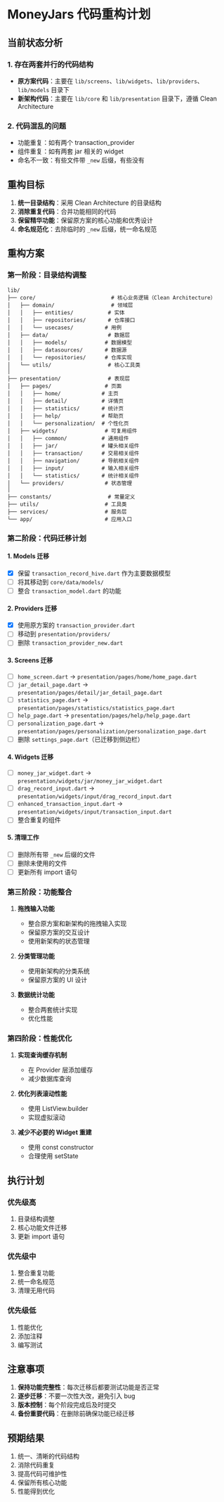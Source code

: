 # MoneyJars 代码重构计划

## 当前状态分析

### 1. 存在两套并行的代码结构
- **原方案代码**：主要在 `lib/screens`、`lib/widgets`、`lib/providers`、`lib/models` 目录下
- **新架构代码**：主要在 `lib/core` 和 `lib/presentation` 目录下，遵循 Clean Architecture

### 2. 代码混乱的问题
- 功能重复：如有两个 transaction_provider
- 组件重复：如有两套 jar 相关的 widget
- 命名不一致：有些文件带 `_new` 后缀，有些没有

## 重构目标

1. **统一目录结构**：采用 Clean Architecture 的目录结构
2. **消除重复代码**：合并功能相同的代码
3. **保留精华功能**：保留原方案的核心功能和优秀设计
4. **命名规范化**：去除临时的 `_new` 后缀，统一命名规范

## 重构方案

### 第一阶段：目录结构调整

```
lib/
├── core/                        # 核心业务逻辑（Clean Architecture）
│   ├── domain/                  # 领域层
│   │   ├── entities/           # 实体
│   │   ├── repositories/       # 仓库接口
│   │   └── usecases/          # 用例
│   ├── data/                   # 数据层
│   │   ├── models/            # 数据模型
│   │   ├── datasources/       # 数据源
│   │   └── repositories/      # 仓库实现
│   └── utils/                  # 核心工具类
│
├── presentation/               # 表现层
│   ├── pages/                 # 页面
│   │   ├── home/             # 主页
│   │   ├── detail/           # 详情页
│   │   ├── statistics/       # 统计页
│   │   ├── help/             # 帮助页
│   │   └── personalization/  # 个性化页
│   ├── widgets/               # 可复用组件
│   │   ├── common/           # 通用组件
│   │   ├── jar/              # 罐头相关组件
│   │   ├── transaction/      # 交易相关组件
│   │   ├── navigation/       # 导航相关组件
│   │   ├── input/            # 输入相关组件
│   │   └── statistics/       # 统计相关组件
│   └── providers/             # 状态管理
│
├── constants/                  # 常量定义
├── utils/                     # 工具类
├── services/                  # 服务层
└── app/                       # 应用入口
```

### 第二阶段：代码迁移计划

#### 1. Models 迁移
- [x] 保留 `transaction_record_hive.dart` 作为主要数据模型
- [ ] 将其移动到 `core/data/models/`
- [ ] 整合 `transaction_model.dart` 的功能

#### 2. Providers 迁移
- [x] 使用原方案的 `transaction_provider.dart`
- [ ] 移动到 `presentation/providers/`
- [ ] 删除 `transaction_provider_new.dart`

#### 3. Screens 迁移
- [ ] `home_screen.dart` → `presentation/pages/home/home_page.dart`
- [ ] `jar_detail_page.dart` → `presentation/pages/detail/jar_detail_page.dart`
- [ ] `statistics_page.dart` → `presentation/pages/statistics/statistics_page.dart`
- [ ] `help_page.dart` → `presentation/pages/help/help_page.dart`
- [ ] `personalization_page.dart` → `presentation/pages/personalization/personalization_page.dart`
- [ ] 删除 `settings_page.dart`（已迁移到侧边栏）

#### 4. Widgets 迁移
- [ ] `money_jar_widget.dart` → `presentation/widgets/jar/money_jar_widget.dart`
- [ ] `drag_record_input.dart` → `presentation/widgets/input/drag_record_input.dart`
- [ ] `enhanced_transaction_input.dart` → `presentation/widgets/input/transaction_input.dart`
- [ ] 整合重复的组件

#### 5. 清理工作
- [ ] 删除所有带 `_new` 后缀的文件
- [ ] 删除未使用的文件
- [ ] 更新所有 import 语句

### 第三阶段：功能整合

1. **拖拽输入功能**
   - 整合原方案和新架构的拖拽输入实现
   - 保留原方案的交互设计
   - 使用新架构的状态管理

2. **分类管理功能**
   - 使用新架构的分类系统
   - 保留原方案的 UI 设计

3. **数据统计功能**
   - 整合两套统计实现
   - 优化性能

### 第四阶段：性能优化

1. **实现查询缓存机制**
   - 在 Provider 层添加缓存
   - 减少数据库查询

2. **优化列表滚动性能**
   - 使用 ListView.builder
   - 实现虚拟滚动

3. **减少不必要的 Widget 重建**
   - 使用 const constructor
   - 合理使用 setState

## 执行计划

### 优先级高
1. 目录结构调整
2. 核心功能文件迁移
3. 更新 import 语句

### 优先级中
1. 整合重复功能
2. 统一命名规范
3. 清理无用代码

### 优先级低
1. 性能优化
2. 添加注释
3. 编写测试

## 注意事项

1. **保持功能完整性**：每次迁移后都要测试功能是否正常
2. **逐步迁移**：不要一次性大改，避免引入 bug
3. **版本控制**：每个阶段完成后及时提交
4. **备份重要代码**：在删除前确保功能已经迁移

## 预期结果

1. 统一、清晰的代码结构
2. 消除代码重复
3. 提高代码可维护性
4. 保留所有核心功能
5. 性能得到优化